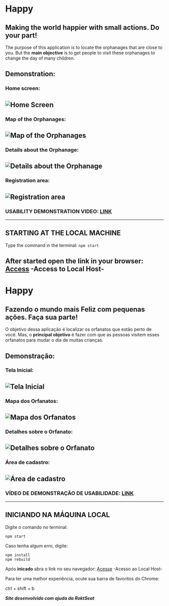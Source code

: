 # Happy
## Making the world happier with small actions. Do your part!

The purpose of this application is to locate the orphanages that are close to you. But the **main objective** is to get people to visit these orphanages to change the day of many children.

## Demonstration:
### Home screen:
![Home Screen](https://user-images.githubusercontent.com/60316602/96306444-0ff40380-0fd6-11eb-87f0-ebbea2e4b98b.png)
---
### Map of the Orphanages:
![Map of the Orphanages](https://user-images.githubusercontent.com/60316602/96306551-3e71de80-0fd6-11eb-8943-9b03154f7c67.png)
---
### Details about the Orphanage:
![Details about the Orphanage](https://user-images.githubusercontent.com/60316602/96306690-88f35b00-0fd6-11eb-94ff-469728414a3b.png)
---
### Registration area:
![Registration area](https://user-images.githubusercontent.com/60316602/96306752-ad4f3780-0fd6-11eb-9dc9-403b6173017c.png)
---
### USABILITY DEMONSTRATION VIDEO: [LINK](https://www.youtube.com/watch?v=i3ekiMQov2k&ab_channel=LucasHenrique)
---
## STARTING AT THE LOCAL MACHINE

Type the command in the terminal: ```npm start```

After **started** open the link in your browser: [Access](http://localhost:5500/) -Access to Local Host-
---
# Happy
## Fazendo o mundo mais Feliz com pequenas ações. Faça sua parte!

O objetivo dessa aplicação é localizar os orfanatos que estão perto de você. Mas, o **principal objetivo** é fazer com que as pessoas visitem esses orfanatos para mudar o dia de muitas crianças.

## Demonstração:
### Tela Inicial:
![Tela Inicial](https://user-images.githubusercontent.com/60316602/96306444-0ff40380-0fd6-11eb-87f0-ebbea2e4b98b.png)
---
### Mapa dos Orfanatos:
![Mapa dos Orfanatos](https://user-images.githubusercontent.com/60316602/96306551-3e71de80-0fd6-11eb-8943-9b03154f7c67.png)
---
### Detalhes sobre o Orfanato:
![Detalhes sobre o Orfanato](https://user-images.githubusercontent.com/60316602/96306690-88f35b00-0fd6-11eb-94ff-469728414a3b.png)
---
### Área de cadastro:
![Área de cadastro](https://user-images.githubusercontent.com/60316602/96306752-ad4f3780-0fd6-11eb-9dc9-403b6173017c.png)
---
### VÍDEO DE DEMONSTRAÇÃO DE USABILIDADE: [LINK](https://www.youtube.com/watch?v=i3ekiMQov2k&ab_channel=LucasHenrique)
---
## INICIANDO NA MÁQUINA LOCAL

Digite o comando no terminal: 
```
npm start
```

Caso tenha algum erro, digite:
```
npm install
npm rebuild
```

Após **inicado** abra o link no seu navegador: [Acesse](http://localhost:5500/) -Acesso ao Local Host-

Para ter uma melhor experiência, ocute sua barra de favoritos do Chrome:

ctrl + shift + b

__*Site desenvolvido com ajuda da RoktSeat*__
